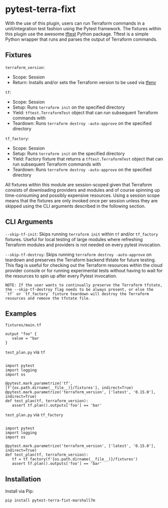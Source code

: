 # pytest-terra-fixt
 
With the use of this plugin, users can run Terraform commands in a unit/integration test fashion using the Pytest framework. The fixtures within this plugin use the awesome [tftest](https://github.com/GoogleCloudPlatform/terraform-python-testing-helper) Python package. Tftest is a simple Python wrapper that runs and parses the output of Terraform commands.

## Fixtures

`terraform_version`:
   - Scope: Session
   - Return: Installs and/or sets the Terraform version to be used via [tfenv](https://github.com/tfutils/tfenv)

`tf`: 
   - Scope: Session
   - Setup: Runs `terraform init` on the specified directory
   - Yield: `tftest.TerraformTest` object that can run subsequent Terraform commands with
   - Teardown: Runs `terraform destroy -auto-approve` on the specified directory
 
`tf_factory`: 
   - Scope: Session
   - Setup: Runs `terraform init` on the specified directory
   - Yield: Factory fixture that returns a `tftest.TerraformTest` object that can run subsequent Terraform commands with
   - Teardown: Runs `terraform destroy -auto-approve` on the specified directory
 
All fixtures within this module are session-scoped given that Terraform consists of downloading providers and modules and of course spinning up time-consuming and possibly expensive resources. Using a session scope means that the fixtures are only invoked once per session unless they are skipped using the CLI arguments described in the following section.
 
## CLI Arguments

`--skip-tf-init`:  Skips running `terraform init` within `tf` and/or `tf_factory` fixtures. Useful for local testing of large modules where refreshing Terraform modules and providers is not needed on every pytest invocation.

`--skip-tf-destroy`: Skips running `terraform destroy -auto-approve` on teardown and preserves the Terraform backend tfstate for future testing. This flag is useful for checking out the Terraform resources within the cloud provider console or for running experimental tests without having to wait for the resources to spin up after every Pytest invocation.
 
   ```
   NOTE: If the user wants to continually preserve the Terraform tfstate, the --skip-tf-destroy flag needs to be always present, or else the `tf` or `tf_factory` fixture teardown will destroy the Terraform resources and remove the tfstate file.
   ```
 
## Examples

`fixtures/main.tf`
 
```
output "foo" {
   value = "bar
}
```
 
`test_plan.py` via `tf`
```
 
import pytest
import logging
import os
 
@pytest.mark.parametrize('tf', [f'{os.path.dirname(__file__)}/fixtures'], indirect=True)
@pytest.mark.parametrize('terraform_version', ['latest', '0.15.0'], indirect=True)
def test_plan(tf, terraform_version):
   assert tf.plan().outputs['foo'] == 'bar'

```

`test_plan.py` via `tf_factory`
```
 
import pytest
import logging
import os
 
@pytest.mark.parametrize('terraform_version', ['latest', '0.15.0'], indirect=True)
def test_plan(tf, terraform_version):
   tf = tf_factory(f'{os.path.dirname(__file__)}/fixtures')
   assert tf.plan().outputs['foo'] == 'bar'

```
 
## Installation
 
 
Install via Pip:
```
pip install pytest-terra-fixt-marshall7m
```